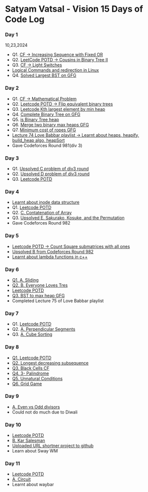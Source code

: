 # Satyam Vatsal - Vision 15 Days of Code Log

### Day 1

10,23,2024

- Q1. [CF -> Increasing Sequence with Fixed OR](https://codeforces.com/contest/1988/submission/287461923)
- Q2. [LeetCode POTD -> Cousins in Binary Tree II](https://leetcode.com/problems/cousins-in-binary-tree-ii/solutions/5956444/level-order-traversal-in-a-binary-tree/)
- Q3. [CF -> Light Switches](https://codeforces.com/contest/1993/submission/287488830)
- [Logical Commands and redirection in Linux](https://labex.io/tutorials/linux-logical-commands-and-redirection-387332)
- Q4. [Solved Largest BST on GFG](https://pastebin.com/ADErzwUi)


### Day 2

- Q1. [CF -> Mathematical Problem](https://codeforces.com/contest/1986/submission/287617313)
- Q2. [Leetcode POTD -> Flip equivalent binary trees](https://leetcode.com/problems/flip-equivalent-binary-trees/solutions/5961445/easy-c-solution)
- Q3. [Leetcode Kth largest element by min heap](https://leetcode.com/problems/kth-largest-element-in-an-array/solutions/5962089/min-heap-solution-in-c)
- Q4. [Complete Binary Tree on GFG](https://www.geeksforgeeks.org/problems/complete-binary-tree/1?itm_source=geeksforgeeks&itm_medium=article&itm_campaign=practice_card)
- Q5. [is Binary Tree heap](https://www.geeksforgeeks.org/problems/is-binary-tree-heap/1)
- Q6. [Merge two binary max heaps GFG](https://www.geeksforgeeks.org/problems/merge-two-binary-max-heap0144/1)
- Q7. [Minimum cost of ropes GFG](https://www.geeksforgeeks.org/problems/minimum-cost-of-ropes-1587115620/1)
- [Lecture 74 Love Babbar playlist -> Learnt about heaps, heapify, build_heap algo, heapSort](https://pastebin.com/dkhWMKFv)
- Gave Codeforces Round 981(div 3)


### Day 3

- Q1. [Upsolved C problem of div3 round](https://codeforces.com/contest/2033/submission/287858636)
-  Q2. [Upsolved D problem of div3 round](https://codeforces.com/contest/2033/submission/287864825)
-  Q3. [Leetcode POTD](https://leetcode.com/problems/remove-sub-folders-from-the-filesystem/solutions/5965645/easy-sorting-solution)

### Day 4

- [Learnt about inode data structure](https://en.wikipedia.org/wiki/Inode)
- Q1. [Leetcode POTD](https://leetcode.com/problems/height-of-binary-tree-after-subtree-removal-queries/submissions/1434117415/?envType=daily-question&envId=2024-10-26)
- Q2. [C. Contatenation of Array](https://codeforces.com/contest/2024/submission/288071014)
- Q3. [Upsolved E. Sakurako, Kosuke, and the Permutation](https://codeforces.com/contest/2033/submission/288074693)
- Gave Codeforces Round 982

### Day 5

- [Leetcode POTD -> Count Square submatrices with all ones](https://leetcode.com/problems/count-square-submatrices-with-all-ones/solutions/5973839/easy-dp-solution)
- [Upsolved B from Codeforces Round 982](https://codeforces.com/contest/2027/submission/288258621)
- [Learnt about lambda functions in c++](https://www.geeksforgeeks.org/lambda-expression-in-c/)

### Day 6

- [Q1. A. Sliding](https://codeforces.com/contest/2035/submission/288432913)
- [Q2. B. Everyone Loves Tres](https://codeforces.com/contest/2035/submission/288435342)
- [Leetcode POTD](https://leetcode.com/problems/longest-square-streak-in-an-array/?envType=daily-question&envId=2024-10-28)
- [Q3. BST to max heap GFG](https://www.geeksforgeeks.org/problems/bst-to-max-heap/1)
- Completed Lecture 75 of Love Babbar playlist

### Day 7

- Q1. [Leetcode POTD](https://leetcode.com/problems/maximum-number-of-moves-in-a-grid/solutions/5981329/dp-solution-in-c)
- Q2. [A. Perpendicular Segments](https://codeforces.com/contest/2026/submission/288701552)
- Q3. [A. Cube Sorting](https://codeforces.com/contest/1420/submission/288681083)

### Day 8

- [Q1. Leetcode POTD](https://leetcode.com/problems/minimum-number-of-removals-to-make-mountain-array/submissions/1438012132)
- [Q2. Longest decreasing subsequence](https://www.naukri.com/code360/problems/longest-decreasing-subsequence_800300?leftPanelTabValue=SUBMISSION)
- [Q3. Black Cells CF](https://codeforces.com/contest/2026/submission/288880202)
- [Q4. 3- Palindrome](https://codeforces.com/contest/805/submission/288883873)
- [Q5. Unnatural Conditions](https://codeforces.com/contest/1028/submission/288887580)
- [Q6. Grid Game](https://codeforces.com/problemset/submission/1103/288890667)

### Day 9

- [A. Even vs Odd divisors](https://www.codechef.com/viewsolution/1103019604)
- Could not do much due to Diwali	

### Day 10

- [Leetcode POTD](https://leetcode.com/problems/delete-characters-to-make-fancy-string/submissions/1439683722/?envType=daily-question&envId=2024-11-01)
- [B. Kar Salesman](https://codeforces.com/contest/2022/submission/289123336)
- [Uploaded URL shortner project to github](https://github.com/satyamvatsal/URL-shortner/)
- Learn about Sway WM

### Day 11

- [Leetcode POTD](https://leetcode.com/problems/circular-sentence/?envType=daily-question&envId=2024-11-02)
- [A. Circuit](https://codeforces.com/contest/2032/submission/289441249)
- Learnt about waybar
